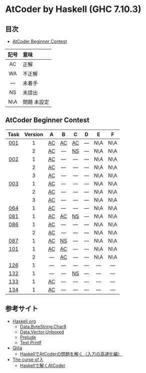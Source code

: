 # AtCoder by Haskell (GHC 7.10.3) #

## 目次 ##

* [AtCoder Beginner Contest](#AtCoder-Beginner-Contest)

|記号|意味|
|:-:|:-|
|AC|正解|
|WA|不正解|
|&#x2014;|未着手|
|NS|未提出|
|N\A|問題 未設定|

## AtCoder Beginner Contest ##

|Task             |Version|A                                |B                                |C                                |D                                 |E                                      |F                                      |
|:---------------:|:-----:|:-------------------------------:|:-------------------------------:|:-------------------------------:|:--------------------------------:|:-------------------------------------:|:-------------------------------------:|
|[001](ABC/ABC001)|   1   |[AC](ABC/ABC001/ABC001_A_v01.hs) |[AC](ABC/ABC001/ABC001_B_v01.hs) |[AC](ABC/ABC001/ABC001_C_v01.hs) |&#x2014;                          |N\A                                    |N\A                                    |
|                 |   2   |[AC](ABC/ABC001/ABC001_A_v02.hs) |&#x2014;                         |[NS](ABC/ABC001/ABC001_C_v02.hs) |&#x2014;                          |N\A                                    |N\A                                    |
|[002](ABC/ABC002)|   1   |[AC](ABC/ABC002/ABC002_A_v01.hs) |&#x2014;                         |&#x2014;                         |&#x2014;                          |N\A                                    |N\A                                    |
|                 |   2   |[AC](ABC/ABC002/ABC002_A_v02.hs) |&#x2014;                         |&#x2014;                         |&#x2014;                          |N\A                                    |N\A                                    |
|                 |   3   |[AC](ABC/ABC002/ABC002_A_v03.hs) |&#x2014;                         |&#x2014;                         |&#x2014;                          |N\A                                    |N\A                                    |
|[003](ABC/ABC003)|   1   |[AC](ABC/ABC003/ABC003_A_v01.hs) |&#x2014;                         |&#x2014;                         |&#x2014;                          |N\A                                    |N\A                                    |
|                 |   2   |[AC](ABC/ABC003/ABC003_A_v02.hs) |&#x2014;                         |&#x2014;                         |&#x2014;                          |N\A                                    |N\A                                    |
|                 |   3   |[AC](ABC/ABC003/ABC003_A_v03.hs) |&#x2014;                         |&#x2014;                         |&#x2014;                          |N\A                                    |N\A                                    |
|[064](ABC/ABC064)|   1   |[AC](ABC/ABC064/ABC064_A_v01.hs) |&#x2014;                         |&#x2014;                         |&#x2014;                          |N\A                                    |N\A                                    |
|[081](ABC/ABC081)|   1   |[AC](ABC/ABC081/ABC081_A_v01.hs) |[AC](ABC/ABC081/ABC081_B_v01.hs) |[NS](ABC/ABC081/ABC081_C_v01.hs) |&#x2014;                          |N\A                                    |N\A                                    |
|[086](ABC/ABC086)|   1   |[AC](ABC/ABC086/ABC086_A_v01.hs) |&#x2014;                         |&#x2014;                         |&#x2014;                          |N\A                                    |N\A                                    |
|                 |   2   |[AC](ABC/ABC086/ABC086_A_v02.hs) |&#x2014;                         |&#x2014;                         |&#x2014;                          |N\A                                    |N\A                                    |
|[087](ABC/ABC087)|   1   |[AC](ABC/ABC087/ABC087_A_v01.hs) |[NS](ABC/ABC087/ABC087_B_v01.hs) |&#x2014;                         |&#x2014;                          |N\A                                    |N\A                                    |
|[101](ABC/ABC101)|   1   |[AC](ABC/ABC101/ABC101_A_v01.hs) |[AC](ABC/ABC101/ABC101_B_v01.hs) |&#x2014;                         |&#x2014;                          |N\A                                    |N\A                                    |
|                 |   2   |&#x2014;                         |[AC](ABC/ABC101/ABC101_B_v02.hs) |&#x2014;                         |&#x2014;                          |N\A                                    |N\A                                    |
|[126](ABC/ABC126)|   1   |&#x2014;                         |&#x2014;                         |&#x2014;                         |&#x2014;                          |&#x2014;                               |&#x2014;                               |
|[132](ABC/ABC132)|   1   |&#x2014;                         |&#x2014;                         |[NS](ABC/ABC132/ABC132_C_v01.hs) |&#x2014;                          |&#x2014;                               |&#x2014;                               |
|[133](ABC/ABC133)|   1   |[AC](ABC/ABC133/ABC133_A_v01.hs) |&#x2014;                         |&#x2014;                         |&#x2014;                          |&#x2014;                               |&#x2014;                               |
|[134](ABC/ABC134)|   1   |[AC](ABC/ABC134/ABC134_A_v01.hs) |&#x2014;                         |&#x2014;                         |&#x2014;                          |&#x2014;                               |&#x2014;                               |

## 参考サイト ##

* [Haskell.org](https://www.haskell.org/)
  * [Data.ByteString.Char8](http://hackage.haskell.org/package/bytestring-0.10.8.2/docs/Data-ByteString-Char8.html)
  * [Data.Vector.Unboxed](http://hackage.haskell.org/package/vector-0.12.0.3/docs/Data-Vector-Unboxed.html)
  * [Prelude](http://hackage.haskell.org/package/base-4.12.0.0/docs/Prelude.html)
  * [Text.Printf](http://hackage.haskell.org/package/base-4.12.0.0/docs/Text-Printf.html)
* [Qiita](https://qiita.com/)
  * [HaskellでAtCoderの問題を解く（入力の高速化編）](https://qiita.com/hnw/items/3f7d27b742c5a1a99a9a)
* [The curse of λ](https://myuon.github.io/)
  * [Haskellで解くAtCoder](https://myuon.github.io/posts/haskell-atcoder/)

<!-- EOF -->
